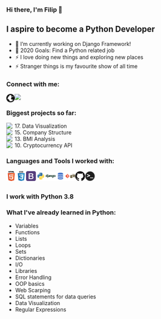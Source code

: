 ### Hi there, I'm Filip 👋

## I aspire to become a Python Developer
- 🔭 I’m currently working on Django Framework!
- 🥅 2020 Goals: Find a Python related job
- ⚡ I love doing new things and exploring new places
- ⚡ Stranger things is my favourite show of all time

### Connect with me:

[<img align="left" width="22px" src="https://raw.githubusercontent.com/iconic/open-iconic/master/svg/globe.svg" />][website]
[<img align="left" width="22px" src="https://cdn.jsdelivr.net/npm/simple-icons@v3/icons/linkedin.svg" />][linkedin]

<br/>

### Biggest projects so far:
<img align="left" width="22px" src="https://upload.wikimedia.org/wikipedia/commons/thumb/d/df/OOjs_UI_icon_check.svg/1024px-OOjs_UI_icon_check.svg.png" />17. Data Visualization<br/>
<img align="left" width="22px" src="https://upload.wikimedia.org/wikipedia/commons/thumb/d/df/OOjs_UI_icon_check.svg/1024px-OOjs_UI_icon_check.svg.png" />15. Company Structure<br/>
<img align="left" width="22px" src="https://upload.wikimedia.org/wikipedia/commons/thumb/d/df/OOjs_UI_icon_check.svg/1024px-OOjs_UI_icon_check.svg.png" />13. BMI Analysis<br/>
<img align="left" width="22px" src="https://upload.wikimedia.org/wikipedia/commons/thumb/d/df/OOjs_UI_icon_check.svg/1024px-OOjs_UI_icon_check.svg.png" />10. Cryptocurrency API<br/>

### Languages and Tools I worked with:

<img align="left" alt="HTML5" width="26px" src="https://raw.githubusercontent.com/github/explore/80688e429a7d4ef2fca1e82350fe8e3517d3494d/topics/html/html.png" />
<img align="left" alt="CSS3" width="26px" src="https://raw.githubusercontent.com/github/explore/80688e429a7d4ef2fca1e82350fe8e3517d3494d/topics/css/css.png" />
<img align="left" alt="Bootstrap" width="26px" src="https://raw.githubusercontent.com/github/explore/80688e429a7d4ef2fca1e82350fe8e3517d3494d/topics/bootstrap/bootstrap.png" />
<img align="left" alt="Python" width="26px" src="https://raw.githubusercontent.com/github/explore/80688e429a7d4ef2fca1e82350fe8e3517d3494d/topics/python/python.png" />
<img align="left" alt="Django" width="26px" src="https://raw.githubusercontent.com/github/explore/80688e429a7d4ef2fca1e82350fe8e3517d3494d/topics/django/django.png"/>
<img align="left" alt="SQL" width="26px" src="https://raw.githubusercontent.com/github/explore/80688e429a7d4ef2fca1e82350fe8e3517d3494d/topics/sql/sql.png" />
<img align="left" alt="Git" width="26px" src="https://raw.githubusercontent.com/github/explore/80688e429a7d4ef2fca1e82350fe8e3517d3494d/topics/git/git.png" />
<img align="left" alt="GitHub" width="26px" src="https://raw.githubusercontent.com/github/explore/78df643247d429f6cc873026c0622819ad797942/topics/github/github.png" />
<img align="left" alt="Terminal" width="26px" src="https://raw.githubusercontent.com/github/explore/80688e429a7d4ef2fca1e82350fe8e3517d3494d/topics/terminal/terminal.png" />

<br/>
<br/>


[website]: https://filipgieraga.github.io/
[linkedin]: https://www.linkedin.com/in/filip-gieraga/

### I work with Python 3.8

### What I've already learned in Python:
- Variables
- Functions
- Lists
- Loops
- Sets
- Dictionaries
- I/O
- Libraries
- Error Handling
- OOP basics
- Web Scarping
- SQL statements for data queries
- Data Visualization
- Regular Expressions
